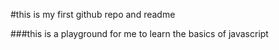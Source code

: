 #this is my first github repo and readme

###this is a playground for me to learn the basics of javascript
